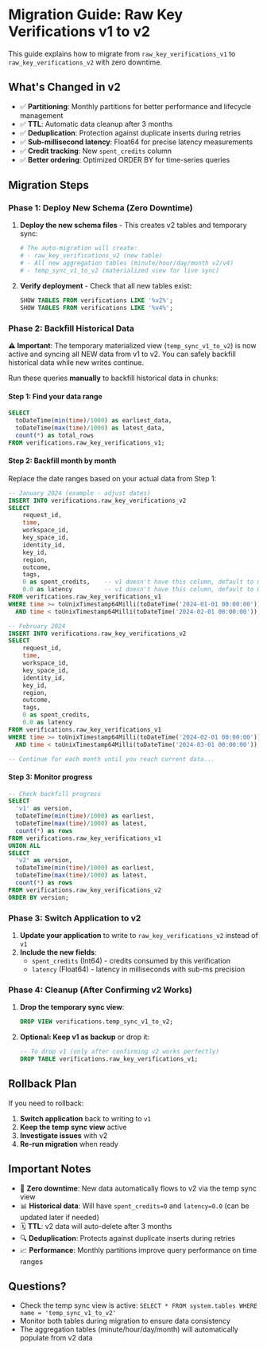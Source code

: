 # Migration Guide: Raw Key Verifications v1 to v2

This guide explains how to migrate from `raw_key_verifications_v1` to `raw_key_verifications_v2` with zero downtime.

## What's Changed in v2

- ✅ **Partitioning**: Monthly partitions for better performance and lifecycle management
- ✅ **TTL**: Automatic data cleanup after 3 months  
- ✅ **Deduplication**: Protection against duplicate inserts during retries
- ✅ **Sub-millisecond latency**: Float64 for precise latency measurements
- ✅ **Credit tracking**: New `spent_credits` column
- ✅ **Better ordering**: Optimized ORDER BY for time-series queries

## Migration Steps

### Phase 1: Deploy New Schema (Zero Downtime)

1. **Deploy the new schema files** - This creates v2 tables and temporary sync:
   ```bash
   # The auto-migration will create:
   # - raw_key_verifications_v2 (new table)
   # - All new aggregation tables (minute/hour/day/month v2/v4)
   # - temp_sync_v1_to_v2 (materialized view for live sync)
   ```

2. **Verify deployment** - Check that all new tables exist:
   ```sql
   SHOW TABLES FROM verifications LIKE '%v2%';
   SHOW TABLES FROM verifications LIKE '%v4%';
   ```

### Phase 2: Backfill Historical Data

**⚠️ Important**: The temporary materialized view (`temp_sync_v1_to_v2`) is now active and syncing all NEW data from v1 to v2. You can safely backfill historical data while new writes continue.

Run these queries **manually** to backfill historical data in chunks:

#### Step 1: Find your data range
```sql
SELECT 
  toDateTime(min(time)/1000) as earliest_data,
  toDateTime(max(time)/1000) as latest_data,
  count(*) as total_rows
FROM verifications.raw_key_verifications_v1;
```

#### Step 2: Backfill month by month
Replace the date ranges based on your actual data from Step 1:

```sql
-- January 2024 (example - adjust dates)
INSERT INTO verifications.raw_key_verifications_v2 
SELECT 
    request_id,
    time,
    workspace_id,
    key_space_id,
    identity_id,
    key_id,
    region,
    outcome,
    tags,
    0 as spent_credits,    -- v1 doesn't have this column, default to 0
    0.0 as latency         -- v1 doesn't have this column, default to 0.0
FROM verifications.raw_key_verifications_v1 
WHERE time >= toUnixTimestamp64Milli(toDateTime('2024-01-01 00:00:00'))
  AND time < toUnixTimestamp64Milli(toDateTime('2024-02-01 00:00:00'));

-- February 2024
INSERT INTO verifications.raw_key_verifications_v2 
SELECT 
    request_id,
    time,
    workspace_id,
    key_space_id,
    identity_id,
    key_id,
    region,
    outcome,
    tags,
    0 as spent_credits,
    0.0 as latency
FROM verifications.raw_key_verifications_v1 
WHERE time >= toUnixTimestamp64Milli(toDateTime('2024-02-01 00:00:00'))
  AND time < toUnixTimestamp64Milli(toDateTime('2024-03-01 00:00:00'));

-- Continue for each month until you reach current data...
```

#### Step 3: Monitor progress
```sql
-- Check backfill progress
SELECT 
  'v1' as version,
  toDateTime(min(time)/1000) as earliest,
  toDateTime(max(time)/1000) as latest,
  count(*) as rows
FROM verifications.raw_key_verifications_v1
UNION ALL
SELECT 
  'v2' as version,
  toDateTime(min(time)/1000) as earliest,
  toDateTime(max(time)/1000) as latest,
  count(*) as rows
FROM verifications.raw_key_verifications_v2
ORDER BY version;
```

### Phase 3: Switch Application to v2

1. **Update your application** to write to `raw_key_verifications_v2` instead of `v1`
2. **Include the new fields**:
   - `spent_credits` (Int64) - credits consumed by this verification
   - `latency` (Float64) - latency in milliseconds with sub-ms precision

### Phase 4: Cleanup (After Confirming v2 Works)

1. **Drop the temporary sync view**:
   ```sql
   DROP VIEW verifications.temp_sync_v1_to_v2;
   ```

2. **Optional: Keep v1 as backup** or drop it:
   ```sql
   -- To drop v1 (only after confirming v2 works perfectly)
   DROP TABLE verifications.raw_key_verifications_v1;
   ```

## Rollback Plan

If you need to rollback:

1. **Switch application** back to writing to `v1`
2. **Keep the temp sync view** active
3. **Investigate issues** with v2
4. **Re-run migration** when ready

## Important Notes

- 🔄 **Zero downtime**: New data automatically flows to v2 via the temp sync view
- 📊 **Historical data**: Will have `spent_credits=0` and `latency=0.0` (can be updated later if needed)
- 🗓️ **TTL**: v2 data will auto-delete after 3 months
- 🔍 **Deduplication**: Protects against duplicate inserts during retries
- 📈 **Performance**: Monthly partitions improve query performance on time ranges

## Questions?

- Check the temp sync view is active: `SELECT * FROM system.tables WHERE name = 'temp_sync_v1_to_v2'`
- Monitor both tables during migration to ensure data consistency
- The aggregation tables (minute/hour/day/month) will automatically populate from v2 data